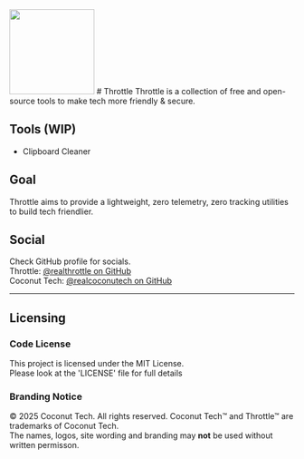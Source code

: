 <img src="https://raw.githubusercontent.com/realthrottle/throttle.org.uk/refs/heads/main/images/no_background_throttle.png" height="150" width="auto">
# Throttle
Throttle is a collection of free and open-source tools to make tech more friendly & secure.

## Tools (WIP)
- Clipboard Cleaner

## Goal
Throttle aims to provide a lightweight, zero telemetry, zero tracking utilities to build tech friendlier.

## Social
Check GitHub profile for socials.
<br>
Throttle: <a href="https://github.com/realthrottle">@realthrottle on GitHub</a>
<br>
Coconut Tech: <a href="https://github.com/realcoconutech">@realcoconutech on GitHub</a>

---
## Licensing

### Code License
This project is licensed under the MIT License.
<br>
Please look at the 'LICENSE' file for full details

### Branding Notice 
© 2025 Coconut Tech. All rights reserved.
Coconut Tech™  and Throttle™ are trademarks of Coconut Tech.
<br>
The names, logos, site wording and branding may **not** be used without written permisson.
